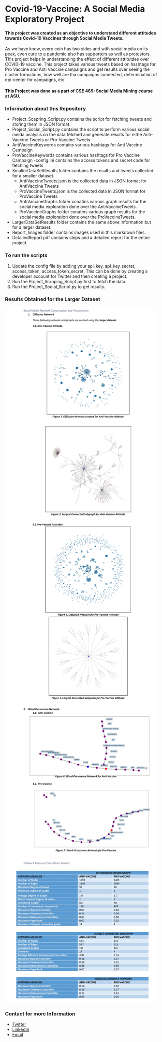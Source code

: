 # Covid-19-Vaccine: A Social Media Exploratory Project
#### This project was created as an objective to understand different attitudes towards Covid-19 Vaccines through Social Media Tweets. 

As we have know, every coin has two sides and with social media on its peak, even cure to a pandemic also has supporters as well as protestors. This project helps in understanding the effect of different attitutdes over COVID-19 vaccine. This project takes various tweets based on hashtags for Pro Vaccine and Anti Vaccine campaigns and get results over seeing the cluster formations, how well are tha campaigns connected, determination of epi-center for campaigns, etc.

#### This Project was done as a part of CSE 469: Social Media Mining course at ASU.

### Information about this Repository

- Project_Scapring_Script.py contains the script for fetching tweets and storing them in JSON format.
- Project_Social_Script.py contains the script to perform various social meida analysis on the data fetched and generate results for eithe Anti-Vaccine Tweets or Pro-Vaccine Tweets
- AntiVaccineKeywords contains various hashtags for Anti Vaccine Campaign
- ProVaccineKeywords contains various hashtags for Pro Vaccine Campaign
-config.ini contains the access tokens and secret code for fetching tweets
- SmallerDataSetResults folder contains the results and tweets collected for a smaller dataset.
    - AntiVaccineTweets.json is the collected data in JSON format for AntiVaccine Tweets
    - ProVaccineTweets.json is the collected data in JSON format for ProVaccine Tweets
    - AntiVaccineGraphs folder conatins various graph results for the social media exploration done over the AntiVaccineTweets.
    - ProVaccineGraphs folder conatins various graph results for the social media exploration done over the ProVaccineTweets.
- LargerDataSetResults folder contains the same above information but for a larger dataset.
- Report_Images folder contains images used in this markdown files.
- DetailedReport.pdf contains steps and a detailed report for the entire project.

### To run the scripts
1. Update the config file by adding your api_key, api_key_secret, access_token, access_token_secret. This can be done by creating a developer account for Twitter and then creating a project.
2. Run the Project_Scraping_Script.py first to fetch the data.
3. Run the Project_Social_Script.py to get results.

### Results Obtained for the Larger Dataset


![alt text](Report_Images/SahilVoraProjectReport-03.jpg)
![alt text](Report_Images/SahilVoraProjectReport-04.jpg)
![alt text](Report_Images/SahilVoraProjectReport-05.jpg)
![alt text](Report_Images/SahilVoraProjectReport-06.jpg)
![alt text](Report_Images/SahilVoraProjectReport-07.jpg)


### Contact for more Information
- [Twitter](https://twitter.com/sahilvora1011)
- [LinkedIn](https://www.linkedin.com/in/sahil-vora/)
- [Email](mailto:sahilvora2021@gmail.com)
